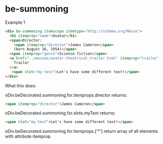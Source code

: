 # be-summoning

Example 1

```html
<div be-summoning itemscope itemtype="http://schema.org/Movie">
  <h1 itemprop="name">Avatar</h1>
  <span>Director:
    <span itemprop="director">James Cameron</span>
    (born August 16, 1954)</span>
  <span itemprop="genre">Science fiction</span>
  <a href="../movies/avatar-theatrical-trailer.html" itemprop="trailer">
    Trailer
  </a>
   <span slot="my-text">Let's have some different text!</span>
</div>    

```


What this does:


oDiv.beDecorated.summoning.for.itemprops.director returns:

```html
<span itemprop="director">James Cameron</span>
```

oDiv.beDecorated.summoning.for.slots.myText returns:

```html
<span slot="my-text">Let's have some different text!</span>
```

oDiv.beDecorated.summoning.for.itemprops.['*'] return array of all elements with attribute itemprop 


